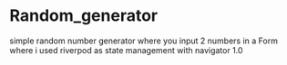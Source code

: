 # Random_generator
simple random number generator where you input 2 numbers in a Form where i used riverpod as state management with navigator 1.0
